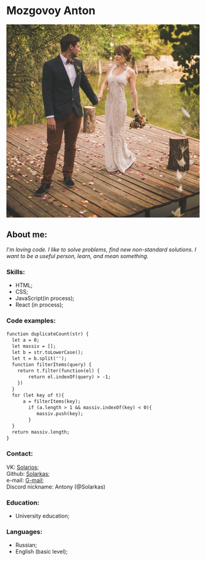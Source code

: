 # Mozgovoy Anton

![<img src="screenshots/1.jpg" width="50"/>](screenshots/1.jpg "Мозговой Антон")​

## About me:

_I'm loving code. I like to solve problems, find new non-standard solutions. I want to be a useful person, learn, and mean something._

### Skills:

- HTML;
- CSS;
- JavaScript(in process);
- React (in process);

### Code examples:

```
function duplicateCount(str) {
  let a = 0;
  let massiv = [];
  let b = str.toLowerCase();
  let t = b.split('');
  function filterItems(query) {
    return t.filter(function(el) {
        return el.indexOf(query) > -1;
    })
  }
  for (let key of t){
      a = filterItems(key);
        if (a.length > 1 && massiv.indexOf(key) < 0){
           massiv.push(key);
        }
  }
  return massiv.length;
}
```

### Contact:

VK: [Solarios](https://vk.com/id6659601);  
Github: [Solarkas](https://github.com/Solarkas);  
e-mail: [G-mail](vseigru@gmail.com);  
Discord nickname: Antony (@Solarkas)

### Education:

- University education;

### Languages:

- Russian;
- English (basic level);
